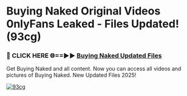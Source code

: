 # Buying Naked Original Videos 0nlyFans Leaked - Files Updated! (93cg)

<h3>🔴 CLICK HERE 🌐==►► <a href="https://tinyurl.com/yckcrads" rel="nofollow">Buying Naked Updated Files</a></h3>

Get Buying Naked and all content. Now you can access all videos and pictures of Buying Naked. New Updated Files 2025!

[![93cg](https://i.imgur.com/hpKpOFt.gif)](https://tinyurl.com/yckcrads)

